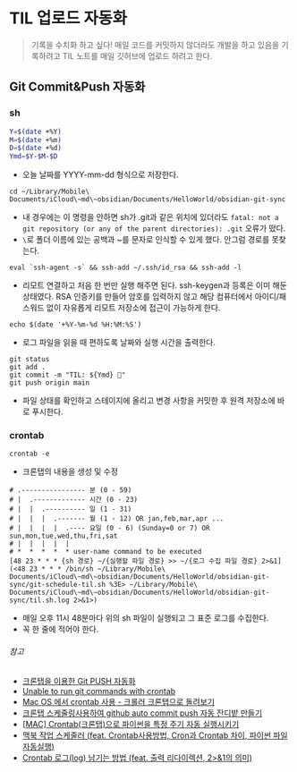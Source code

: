 # TIL 업로드 자동화
> 기록을 수치화 하고 싶다! 매일 코드를 커밋하지 않더라도 개발을 하고 있음을 기록하려고 TIL 노트를 매일 깃허브에 업로드 하려고 한다.

## Git Commit&Push 자동화 
### sh

```sh
Y=$(date +%Y)
M=$(date +%m)
D=$(date +%d)
Ymd=$Y-$M-$D
```
- 오늘 날짜를 YYYY-mm-dd 형식으로 저장한다.
```
cd ~/Library/Mobile\ Documents/iCloud\~md\~obsidian/Documents/HelloWorld/obsidian-git-sync 
```
- 내 경우에는 이 명령을 안하면 sh가 .git과 같은 위치에 있더라도 `fatal: not a git repository (or any of the parent directories): .git` 오류가 떴다.
- `\`로 폴더 이름에 있는 공백과 ~를 문자로 인식할 수 있게 했다. 안그럼 경로를 못찾는다.
```
eval `ssh-agent -s` && ssh-add ~/.ssh/id_rsa && ssh-add -l
```
- 리모트 연결하고 처음 한 번만 실행 해주면 된다. ssh-keygen과 등록은 이미 해둔 상태였다. RSA 인증키를 만들어 암호를 입력하지 않고 해당 컴퓨터에서 아이디/패스워드 없이 자유롭게 리모트 저장소에 접근이 가능하게 한다.
```
echo $(date '+%Y-%m-%d %H:%M:%S')
```
- 로그 파일을 읽을 때 편하도록 날짜와 실행 시간을 출력한다.
```
git status
git add .
git commit -m "TIL: ${Ymd} 🌱"
git push origin main
```
- 파일 상태를 확인하고 스테이지에 올리고 변경 사항을 커밋한 후 원격 저장소에 바로 푸시한다.
### crontab
```cron
crontab -e
```
- 크론탭의 내용을 생성 및 수정
```cron
# .---------------- 분 (0 - 59)
# |  .------------- 시간 (0 - 23)
# |  |  .---------- 일 (1 - 31)
# |  |  |  .------- 월 (1 - 12) OR jan,feb,mar,apr ...
# |  |  |  |  .---- 요일 (0 - 6) (Sunday=0 or 7) OR sun,mon,tue,wed,thu,fri,sat
# |  |  |  |  |                  
# *  *  *  *  * user-name command to be executed
[48 23 * * * {sh 경로} ~/{실행할 파일 경로} >> ~/{로그 수집 파일 경로} 2>&1](<48 23 * * * /bin/sh ~/Library/Mobile\ Documents/iCloud\~md\~obsidian/Documents/HelloWorld/obsidian-git-sync/git-schedule-til.sh %3E> ~/Library/Mobile\ Documents/iCloud\~md\~obsidian/Documents/HelloWorld/obsidian-git-sync/til.sh.log 2>&1>)
```
- 매일 오후 11시 48분마다 위의 sh 파일이 실행되고 그 표준 로그를 수집한다.
- 꼭 한 줄에 적어야 한다.
###### 참고
- [크론탭을 이용한 Git PUSH 자동화](https://ssafy-story.tistory.com/37)
- [Unable to run git commands with crontab](https://stackoverflow.com/questions/55966634/unable-to-run-git-commands-with-crontab)
- [Mac OS 에서 crontab 사용 - 크롤러 크론탭으로 돌려보기](https://f-dever-error-log.tistory.com/29)
- [크론탭 스케줄링사용하여 github auto commit push 자동 잔디밭 만들기](https://shlee0882.tistory.com/270)
- [[MAC] Crontab(크론탭)으로 파이썬을 특정 주기 자동 실행시키기](https://23log.tistory.com/174)
- [맥북 작업 스케줄러 (feat. Crontab사용방법, Cron과 Crontab 차이, 파이썬 파일 자동실행)](https://june98.tistory.com/101)
- [Crontab 로그(log) 남기는 방법 (feat. 출력 리다이렉션, 2>&1의 의미)](https://june98.tistory.com/102)